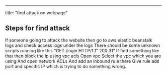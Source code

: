 ---
title: "find attack on webpage"

## Steps for find attack
If someone going to attack the website then go to aws elastic beanstalk logs and check access logs
under the logs There should be some unknown scripts running like this “GET /login HTTP/1.1" 200 31”
If find something like that then block the ip using vpc acls 
Open vpc 
Select the vpc which you are using
And open network ACLs
And add an inbound rule there
Give rule add port and specific IP which is trying to do something wrong.


